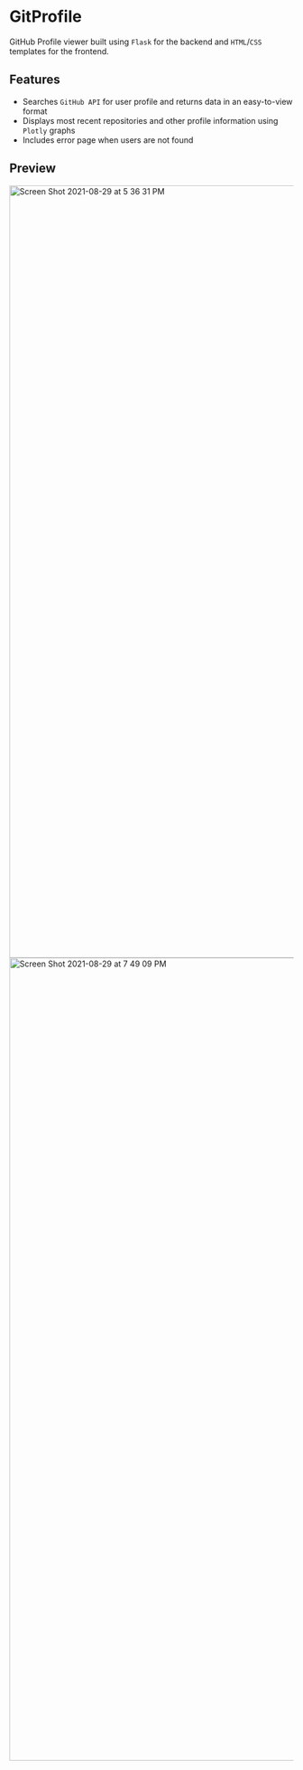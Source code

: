 # GitProfile

GitHub Profile viewer built using `Flask` for the backend and `HTML`/`CSS` templates for the frontend.

## Features

- Searches `GitHub API` for user profile and returns data in an easy-to-view format
- Displays most recent repositories and other profile information using `Plotly` graphs
- Includes error page when users are not found

## Preview

<img width="1367" alt="Screen Shot 2021-08-29 at 5 36 31 PM" src="https://user-images.githubusercontent.com/75541476/131266146-82a99f71-6c44-4503-ac24-360e8436a90e.png">
<img width="1421" alt="Screen Shot 2021-08-29 at 7 49 09 PM" src="https://user-images.githubusercontent.com/75541476/131269373-75dbdb58-a867-455e-bf00-a2a2985b1dee.png">
